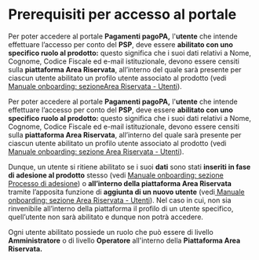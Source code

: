 # Prerequisiti per accesso al portale

Per poter accedere al portale **Pagamenti pagoPA,** l'**utente** che intende effettuare l’accesso per conto del **PSP**, deve essere **abilitato con uno specifico ruolo al prodotto:**  questo significa che i suoi dati relativi a Nome, Cognome, Codice Fiscale ed e-mail istituzionale, devono essere censiti sulla **piattaforma Area Riservata**, all’interno del quale sarà presente per ciascun utente abilitato un profilo utente associato al prodotto (vedi  [Manuale onboarding: sezione](https://app.gitbook.com/s/axttcUGV65V2IVRggmvR/area-riservata-enti/area-riservata/utenti)[Area Riservata - Utenti](https://docs.pagopa.it/area-riservata/area-riservata-enti/area-riservata/utenti)).

Per poter accedere al portale **Pagamenti pagoPA,** l'**utente** che intende effettuare l’accesso per conto del **PSP**, deve essere **abilitato con uno specifico ruolo al prodotto:**  questo significa che i suoi dati relativi a Nome, Cognome, Codice Fiscale ed e-mail istituzionale, devono essere censiti sulla **piattaforma Area Riservata**, all’interno del quale sarà presente per ciascun utente abilitato un profilo utente associato al prodotto (vedi  [Manuale onboarding: sezione Area Riservata - Utenti](https://docs.pagopa.it/area-riservata/area-riservata-enti/area-riservata/utenti)).

Dunque, un utente si ritiene abilitato se i suoi **dati** sono stati **inseriti in fase di adesione al prodotto** stesso (vedi  [Manuale onboarding: sezione Processo di adesione](https://docs.pagopa.it/area-riservata/area-riservata-enti/processo-di-adesione)) o **all’interno della piattaforma Area Riservata** tramite l’apposita funzione di **aggiunta di un nuovo utente** (vedi[ Manuale onboarding: sezione Area Riservata - Utenti](https://docs.pagopa.it/area-riservata/area-riservata-enti/area-riservata/utenti)). Nel caso in cui, non sia rinvenibile all’interno della piattaforma il profilo di un utente specifico, quell’utente non sarà abilitato e dunque non potrà accedere.

Ogni utente abilitato possiede un ruolo che può essere di livello **Amministratore** o di livello **Operatore** all'interno della **Piattaforma Area Riservata.**
